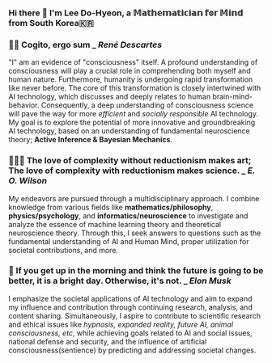 ### Hi there 👋 I'm Lee Do-Hyeon, a 𝕄𝕒𝕥𝕙𝕖𝕞𝕒𝕥𝕚𝕔𝕚𝕒𝕟 𝕗𝕠𝕣 𝕄𝕚𝕟𝕕 from South Korea🇰🇷

### 🚣🏻 Cogito, ergo sum _ _René Descartes_
"I" am an evidence of "consciousness" itself. A profound understanding of consciousness will play a crucial role in comprehending both myself and human nature. Furthermore, humanity is undergoing rapid transformation like never before. The core of this transformation is closely intertwined with AI technology, which discusses and deeply relates to human brain-mind-behavior. Consequently, a deep understanding of consciousness science will pave the way for more _efficient_ and _socially responsible_ AI technology. My goal is to explore the potential of more innovative and groundbreaking AI technology, based on an understanding of fundamental neuroscience theory; **Active Inference & Bayesian Mechanics**.

### 🧘🏻‍♂️ The love of complexity without reductionism makes art; The love of complexity with reductionism makes science. _ _E. O. Wilson_
My endeavors are pursued through a multidisciplinary approach. I combine knowledge from various fields like **mathematics/philosophy**, **physics/psychology**, and **informatics/neuroscience** to investigate and analyze the essence of machine learning theory and theoretical neuroscience theory. Through this, I seek answers to questions such as the fundamental understanding of AI and Human Mind, proper utilization for societal contributions, and more.

### 🪷 If you get up in the morning and think the future is going to be better, it is a bright day. Otherwise, it's not. _ _Elon Musk_
I emphasize the societal applications of AI technology and aim to expand my influence and contribution through continuing research, analysis, and content sharing. Simultaneously, I aspire to contribute to scientific research and ethical issues like _hypnosis, expanded reality, future AI, animal consciousness, etc_, while achieving goals related to AI and social issues, national defense and security, and the influence of artificial consciousness(sentience) by predicting and addressing societal changes.
